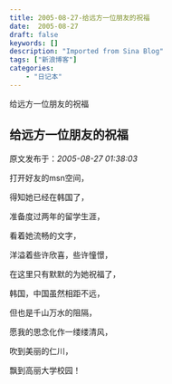 ```yaml
---
title: 2005-08-27-给远方一位朋友的祝福
date:  2005-08-27
draft: false
keywords: []
description: "Imported from Sina Blog"
tags: ["新浪博客"]
categories: 
    - "日记本"
---
```

给远方一位朋友的祝福
## 给远方一位朋友的祝福

 原文发布于：*2005-08-27 01:38:03*

打开好友的msn空间，

得知她已经在韩国了，

准备度过两年的留学生涯，

看着她流畅的文字，

洋溢着些许欣喜，些许憧憬，

在这里只有默默的为她祝福了，

 

韩国，中国虽然相距不远，

但也是千山万水的阻隔，

愿我的思念化作一缕缕清风，

吹到美丽的仁川，

飘到高丽大学校园！


